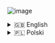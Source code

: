 ![image](https://github.com/user-attachments/assets/ae79f425-d723-4e09-a2d0-28fc7526dc60)


<details>
  <summary>🇬🇧 English</summary>
  
  A turn on/turn off statistics for the server that displays
  `NAME,HEARTS,COINS,LEVEL,TIME IN THE GAME,SCORE` 

  The score is calculated with the formula:

  ```
  double finalScore = (totalHoursPlayed * 0.4) +
                            (mobKillsScore * 0.2) +
                            (experienceGainedScore * 0.2) +
                            (distanceTraveledScore * 0.1) +
                            (playerLevel * 0.1); 
```



</details>

<details>
  <summary>🇵🇱 Polski</summary>
  
  Łatwy włącz/wyłącz system statystyk do serwera.
  Wyświetla `IMIE,SERCA,COINY,LEVEL,ILOŚĆ CZASU NA SERWERZE,PUNKTY`

  Punkty (score) gracza liczony jest według formuły:
  ```
  double finalScore = (totalHoursPlayed * 0.4) +
                            (mobKillsScore * 0.2) +
                            (experienceGainedScore * 0.2) +
                            (distanceTraveledScore * 0.1) +
                            (playerLevel * 0.1); 
  ```
</details>
